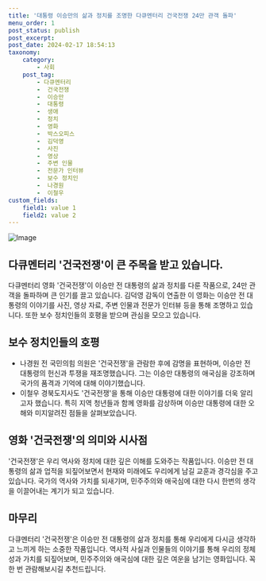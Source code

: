 ```yaml
---
title: '대통령 이승만의 삶과 정치를 조명한 다큐멘터리 건국전쟁 24만 관객 돌파'
menu_order: 1
post_status: publish
post_excerpt: 
post_date: 2024-02-17 18:54:13
taxonomy:
    category:
        - 사회
    post_tag:
        - 다큐멘터리
        -  건국전쟁
        -  이승만
        -  대통령
        -  생애
        -  정치
        -  영화
        -  박스오피스
        -  김덕영
        -  사진
        -  영상
        -  주변 인물
        -  전문가 인터뷰
        -  보수 정치인
        -  나경원
        -  이철우
custom_fields:
    field1: value 1
    field2: value 2
---
```


![Image](https://imgnews.pstatic.net/image/081/2024/02/12/0003429843_001_20240212111601173.jpg?type=w647)

## 다큐멘터리 '건국전쟁'이 큰 주목을 받고 있습니다.
다큐멘터리 영화 '건국전쟁'이 이승만 전 대통령의 삶과 정치를 다룬 작품으로, 24만 관객을 돌파하며 큰 인기를 끌고 있습니다. 김덕영 감독이 연출한 이 영화는 이승만 전 대통령의 이야기를 사진, 영상 자료, 주변 인물과 전문가 인터뷰 등을 통해 조명하고 있습니다. 또한 보수 정치인들의 호평을 받으며 관심을 모으고 있습니다.
## 보수 정치인들의 호평
- 나경원 전 국민의힘 의원은 '건국전쟁'을 관람한 후에 감명을 표현하며, 이승만 전 대통령의 헌신과 투쟁을 재조명했습니다. 그는 이승만 대통령의 애국심을 강조하며 국가의 품격과 기억에 대해 이야기했습니다.
- 이철우 경북도지사도 '건국전쟁'을 통해 이승만 대통령에 대한 이야기를 더욱 알리고자 했습니다. 특히 지역 청년들과 함께 영화를 감상하며 이승만 대통령에 대한 오해와 미지알려진 점들을 살펴보았습니다.
## 영화 '건국전쟁'의 의미와 시사점
'건국전쟁'은 우리 역사와 정치에 대한 깊은 이해를 도와주는 작품입니다. 이승만 전 대통령의 삶과 업적을 되짚어보면서 현재와 미래에도 우리에게 남길 교훈과 경각심을 주고 있습니다. 국가의 역사와 가치를 되새기며, 민주주의와 애국심에 대한 다시 한번의 생각을 이끌어내는 계기가 되고 있습니다.
## 마무리
다큐멘터리 '건국전쟁'은 이승만 전 대통령의 삶과 정치를 통해 우리에게 다시금 생각하고 느끼게 하는 소중한 작품입니다. 역사적 사실과 인물들의 이야기를 통해 우리의 정체성과 가치를 되짚어보며, 민주주의와 애국심에 대한 깊은 여운을 남기는 영화입니다. 꼭 한 번 관람해보시길 추천드립니다.
